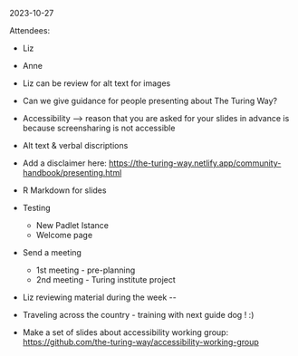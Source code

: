 2023-10-27

Attendees:
- Liz
- Anne

- Liz can be review for alt text for images
- Can we give guidance for people presenting about The Turing Way?
- Accessibility --> reason that you are asked for your slides in advance is because screensharing is not accessible
- Alt text & verbal discriptions
- Add a disclaimer here: https://the-turing-way.netlify.app/community-handbook/presenting.html
- R Markdown for slides
- Testing
    - New Padlet Istance
    - Welcome page
- Send a meeting 
    - 1st meeting - pre-planning
    - 2nd meeting - Turing institute project
- Liz reviewing material during the week -- 
- Traveling across the country - training with next guide dog ! :)
- Make a set of slides about accessibility working group: https://github.com/the-turing-way/accessibility-working-group